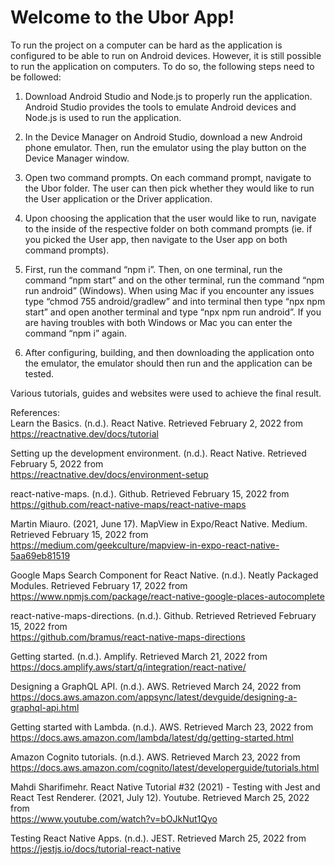 # Welcome to the Ubor App!
To run the project on a computer can be hard as the application is configured to be able to run on Android devices. However, it is still possible to run the application on computers. To do so, the following steps need to be followed:

1. Download Android Studio and Node.js to properly run the application. Android Studio provides the tools to emulate Android devices and Node.js is used to run the application.

2. In the Device Manager on Android Studio, download a new Android phone emulator. Then, run the emulator using the play button on the Device Manager window.

3. Open two command prompts. On each command prompt, navigate to the Ubor folder. The user can then pick whether they would like to run the User application or the Driver application.

4. Upon choosing the application that the user would like to run, navigate to the inside of the respective folder on both command prompts (ie. if you picked the User app, then navigate to the User app on both command prompts).

5. First, run the command “npm i”. Then, on one terminal, run the command “npm start” and on the other terminal, run the command “npm run android” (Windows). When using Mac if you encounter any issues type “chmod 755 android/gradlew” and into terminal then type “npx npm start” and open another terminal and type “npx npm run android”. If you are having troubles with both Windows or Mac you can enter the command “npm i” again.  

6. After configuring, building, and then downloading the application onto the emulator, the emulator should then run and the application can be tested. 


Various tutorials, guides and websites were used to achieve the final result.

References:  
Learn the Basics. (n.d.). React Native. Retrieved February 2, 2022 from  
https://reactnative.dev/docs/tutorial

Setting up the development environment. (n.d.). React Native. Retrieved February 5, 2022 from   
https://reactnative.dev/docs/environment-setup

react-native-maps. (n.d.). Github. Retrieved February 15, 2022 from  
https://github.com/react-native-maps/react-native-maps

Martin Miauro. (2021, June 17). MapView in Expo/React Native. Medium. Retrieved February 15, 2022 from  
https://medium.com/geekculture/mapview-in-expo-react-native-5aa69eb81519

Google Maps Search Component for React Native. (n.d.). Neatly Packaged Modules. Retrieved February 17, 2022 from  
https://www.npmjs.com/package/react-native-google-places-autocomplete

react-native-maps-directions. (n.d.). Github. Retrieved Retrieved February 15, 2022 from  
https://github.com/bramus/react-native-maps-directions

Getting started. (n.d.). Amplify. Retrieved March 21, 2022 from  
https://docs.amplify.aws/start/q/integration/react-native/

Designing a GraphQL API. (n.d.). AWS. Retrieved March 24, 2022 from  
https://docs.aws.amazon.com/appsync/latest/devguide/designing-a-graphql-api.html

Getting started with Lambda. (n.d.). AWS. Retrieved March 23, 2022 from  
https://docs.aws.amazon.com/lambda/latest/dg/getting-started.html

Amazon Cognito tutorials. (n.d.). AWS. Retrieved March 23, 2022 from  
https://docs.aws.amazon.com/cognito/latest/developerguide/tutorials.html

Mahdi Sharifimehr. React Native Tutorial #32 (2021) - Testing with Jest and React Test Renderer. (2021, July 12). Youtube. Retrieved March 25, 2022 from  
https://www.youtube.com/watch?v=bOJkNut1Qyo

Testing React Native Apps. (n.d.). JEST. Retrieved March 25, 2022 from  
https://jestjs.io/docs/tutorial-react-native
